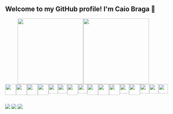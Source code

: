 ##  **Welcome to my GitHub profile! I'm Caio Braga 🚀**

<div align="center">
  <a href="https://github.com/caiotbraga">
    <img height="212em" src="https://github-readme-stats.vercel.app/api?username=caiotbraga&show_icons=true&theme=github_dark&include_all_commits=true&count_private=true"/><img height="212em" src="https://github-readme-stats.vercel.app/api/top-langs/?username=caiotbraga&layout=compact&langs_count=7&theme=github_dark"/>
  </a>
</div>

<div style="display: flex;">
    <img height="35" src="https://cdn.jsdelivr.net/gh/devicons/devicon/icons/java/java-original.svg" />
    <img height="35" src="https://cdn.jsdelivr.net/gh/devicons/devicon/icons/csharp/csharp-line.svg" />
    <img height="35" src="https://cdn.jsdelivr.net/gh/devicons/devicon/icons/dotnetcore/dotnetcore-original.svg" />
    <img height="35" src="https://cdn.jsdelivr.net/gh/devicons/devicon/icons/spring/spring-original.svg" />
    <img height="30" src="https://cdn.jsdelivr.net/gh/devicons/devicon/icons/mysql/mysql-original.svg" />
    <img height="30" src="https://cdn.jsdelivr.net/gh/devicons/devicon/icons/postgresql/postgresql-original.svg" />
    <img height="35" src="https://cdn.jsdelivr.net/gh/devicons/devicon/icons/postman/postman-original.svg" />
    <img height="30" src="https://cdn.jsdelivr.net/gh/devicons/devicon/icons/swagger/swagger-original.svg" />
    <img height="35" src="https://cdn.jsdelivr.net/gh/devicons/devicon/icons/html5/html5-original.svg" />
    <img height="35" src="https://cdn.jsdelivr.net/gh/devicons/devicon/icons/css3/css3-original.svg" />
    <img height="35" src="https://cdn.jsdelivr.net/gh/devicons/devicon/icons/javascript/javascript-original.svg" />
    <img height="30" src="https://cdn.jsdelivr.net/gh/devicons/devicon/icons/bootstrap/bootstrap-original.svg" />
    <img height="35" src="https://cdn.jsdelivr.net/gh/devicons/devicon/icons/vuejs/vuejs-original.svg" />
    <!--<img height="35" src="https://cdn.jsdelivr.net/gh/devicons/devicon/icons/angularjs/angularjs-original.svg" />-->
    <img height="30" src="https://cdn.jsdelivr.net/gh/devicons/devicon/icons/react/react-original.svg" />
    <img height="30" src="https://cdn.jsdelivr.net/gh/devicons/devicon/icons/kotlin/kotlin-original.svg" />
    <img height="30" src="https://cdn.jsdelivr.net/gh/devicons/devicon/icons/docker/docker-original.svg" />
</div>

##

<div>
  <a href="https://instagram.com/caiotbraga" target="_blank"><img src="https://img.shields.io/badge/-Instagram-%23E4405F?style=for-the-badge&logo=instagram&logoColor=white" target="_blank"></a>
  <a href="mailto:contatocaiobraga@gmail.com"><img src="https://img.shields.io/badge/-Gmail-%23333?style=for-the-badge&logo=gmail&logoColor=white" target="_blank"></a>
  <a href="https://www.linkedin.com/in/caio-braga-1a1a14234" target="_blank"><img src="https://img.shields.io/badge/-LinkedIn-%230077B5?style=for-the-badge&logo=linkedin&logoColor=white" target="_blank"></a> 
</div>
